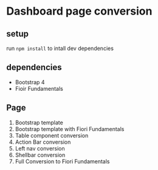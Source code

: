 # Dashboard page conversion

## setup
run `npm install` to intall dev dependencies

## dependencies
- Bootstrap 4
- Fioir Fundamentals

## Page
1. Bootstrap template
2. Bootstrap template with Fiori Fundamentals
3. Table component conversion
4. Action Bar conversion
5. Left nav conversion
6. Shellbar conversion
7. Full Conversion to Fiori Fundamentals
